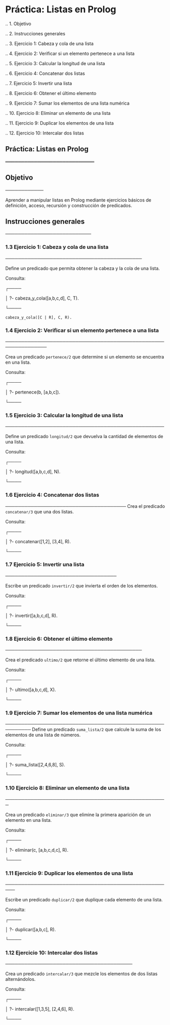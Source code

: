 #  Práctica: Listas en Prolog
.. 1. Objetivo

.. 2. Instrucciones generales

.. 3. Ejercicio 1: Cabeza y cola de una lista

.. 4. Ejercicio 2: Verificar si un elemento pertenece a una lista

.. 5. Ejercicio 3: Calcular la longitud de una lista

.. 6. Ejercicio 4: Concatenar dos listas

.. 7. Ejercicio 5: Invertir una lista

.. 8. Ejercicio 6: Obtener el último elemento

.. 9. Ejercicio 7: Sumar los elementos de una lista numérica

.. 10. Ejercicio 8: Eliminar un elemento de una lista

.. 11. Ejercicio 9: Duplicar los elementos de una lista

.. 12. Ejercicio 10: Intercalar dos listas


## Práctica: Listas en Prolog
════════════════════════════

## Objetivo
────────────

  Aprender a manipular listas en Prolog mediante ejercicios básicos de
  definición, acceso, recursión y construcción de predicados.


## Instrucciones generales
───────────────────────────


### 1.3 Ejercicio 1: Cabeza y cola de una lista
───────────────────────────────────────────

  Define un predicado que permita obtener la cabeza y la cola de una lista.  
  
  Consulta:
  
  ┌────
  
  │ ?- cabeza_y_cola([a,b,c,d], C, T).
  
  └────
  ```
cabeza_y_cola([C | R], C, R).
  ```


### 1.4 Ejercicio 2: Verificar si un elemento pertenece a una lista
───────────────────────────────────────────────────────────────

  Crea un predicado `pertenece/2` que determine si un elemento se encuentra en una lista.  
  
  Consulta:
  
  ┌────
  
  │ ?- pertenece(b, [a,b,c]).
  
  └────


### 1.5 Ejercicio 3: Calcular la longitud de una lista
──────────────────────────────────────────────────

  Define un predicado `longitud/2` que devuelva la cantidad de elementos de una lista.  
  
  Consulta:
  
  ┌────
  
  │ ?- longitud([a,b,c,d], N).
  
  └────


### 1.6 Ejercicio 4: Concatenar dos listas
──────────────────────────────────────
  Crea el predicado `concatenar/3` que una dos listas.  
  
  Consulta:
  
  ┌────
  
  │ ?- concatenar([1,2], [3,4], R).
  
  └────


### 1.7 Ejercicio 5: Invertir una lista
───────────────────────────────────

  Escribe un predicado `invertir/2` que invierta el orden de los elementos.  
  
  Consulta:
  
  ┌────
  
  │ ?- invertir([a,b,c,d], R).
  
  └────


### 1.8 Ejercicio 6: Obtener el último elemento
───────────────────────────────────────────

  Crea el predicado `ultimo/2` que retorne el último elemento de una lista.  
  
  Consulta:
  
  ┌────
  
  │ ?- ultimo([a,b,c,d], X).
  
  └────


### 1.9 Ejercicio 7: Sumar los elementos de una lista numérica
──────────────────────────────────────────────────────────
  Define un predicado `suma_lista/2` que calcule la suma de los elementos de una lista de números.  
  
  Consulta:
  
  ┌────
  
  │ ?- suma_lista([2,4,6,8], S).
  
  └────


### 1.10 Ejercicio 8: Eliminar un elemento de una lista
───────────────────────────────────────────────────

  Crea un predicado `eliminar/3` que elimine la primera aparición de un elemento en una lista.  
  
  Consulta:
  
  ┌────
  
  │ ?- eliminar(c, [a,b,c,d,c], R).
  
  └────


### 1.11 Ejercicio 9: Duplicar los elementos de una lista
─────────────────────────────────────────────────────

  Escribe un predicado `duplicar/2` que duplique cada elemento de una lista. 
  
  Consulta:
  
  ┌────
  
  │ ?- duplicar([a,b,c], R).
  
  └────


### 1.12 Ejercicio 10: Intercalar dos listas
────────────────────────────────────────

  Crea un predicado `intercalar/3` que mezcle los elementos de dos listas alternándolos.  
  
  Consulta:
  
  ┌────
  
  │ ?- intercalar([1,3,5], [2,4,6], R).
  
  └────
